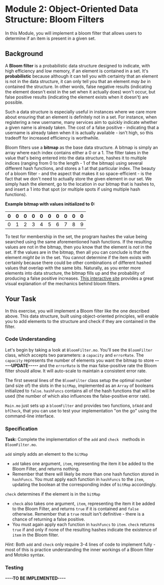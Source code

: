 # Module 2: Object-Oriented Data Structure: Bloom Filters

In this Module, you will implement a bloom filter that allows users to determine if an item is present in a given set.

## Background

A **Bloom filter** is a probabilistic data structure designed to indicate, with high efficiency and low memory, if an element is contained in a set. It's **probabilistic** because although it can tell you with certainty that an element is not in the data structure, it can only tell you that an element *may be* in contained the structure. In other words, false negative results (indicating the element doesn't exist in the set when it actually does) won't occur, but false positive results (indicating the element exists when it doesn't) are possible. 

Such a data structure is especially useful in instances where we care more about ensuring that an element is definitely not in a set. For instance, when registering a new username, many services aim to quickly indicate whether a given name is already taken.  The cost of a false positive - indicating that a username is already taken when it is actually available - isn't high, so this tradeoff for increased efficiency is worthwhile.

Bloom filters use a **bitmap** as the base data structure. A bitmap is simply an array where each index contains either a 0 or a 1. The filter takes in the value that's being entered into the data structure, hashes it to multiple indices (ranging from 0 to the length - 1 of the bitmap) using several different hash functions, and stores a 1 at that particular index. The beauty of a bloom filter - and the aspect that makes it so space-efficient - is the fact that we don't need to actually store the given element in our set. We simply hash the element, go to the location in our bitmap that is hashes to, and insert a 1 into that spot (or multiple spots if using multiple hash functions).

**Example bitmap with values initialized to 0:**

| 0    | 0    | 0    | 0    | 0    | 0    | 0    | 0    | 0    | 0    |
| ---- | ---- | ---- | ---- | ---- | ---- | ---- | ---- | ---- | ---- |
| 0    | 1    | 2    | 3    | 4    | 5    | 6    | 7    | 8    | 9    |

To test for membership in the set, the program hashes the value being searched using the same aforementioned hash functions. If the resulting values are not in the bitmap, then you know that the element is *not* in the set. If the values are in the bitmap, then all you can conclude is that the element *might be* in the set. You cannot determine if the item exists with certainly because there could be other combinations of different hashed values that overlap with the same bits. Naturally, as you enter more elements into data structure, the bitmap fills up and the probability of producing a false positive increases. [This interactive site](https://llimllib.github.io/bloomfilter-tutorial/) provides a great visual explanation of the mechanics behind bloom filters. 

## Your Task

In this exercise, you will implement a Bloom filter like the one described above. This data structure, built using object-oriented principles, will enable you to add elements to the structure and check if they are contained in the filter.

### Code Understanding

Let's begin by taking a look at `BloomFilter.mo`. You'll see the `BloomFilter` class, which accepts two parameters: a `capacity` and `errorRate`. The `capacity` represents the number of elements you want the bitmap to store **-----UPDATE-----** and the `errorRate` is the max false-positive rate the Bloom filter should allow. It will auto-scale to maintain a consistent error rate. 

The first several lines of the `BloomFilter` class setup the optimal number (and size of) the slots in the `bitMap`, implemented as an `Array` of booleans initialized to `false`. `hashFuncs` contains all of the hash functions that will be used (the number of which also influences the false-positive error rate).

`Main.mo` just sets up a `bloomFilter` and provides two functions, `bfAdd` and `bfCheck`, that you can use to test your implementation "on the go" using the command-line interface.

### Specification

**Task:** Complete the implementation of the `add` and `check ` methods in `BloomFilter.mo`.

`add` simply adds an element to the `bitMap`

* `add` takes one argument, `item`, representing the item it be added to the Bloom Filter, and returns nothing.
* Remember that there will likely be more than one hash function stored in `hashFuncs`. You must apply each function in `hashFuncs` to the `item`, updating the boolean at the corresponding index of `bitMap` accordingly.

`check` determines if the element is in the `bitMap`

* `check` also takes one argument, `item`, representing the item it be added to the Bloom Filter, and returns `true` if it is contained and `false` otherwise. Remember that a `true` result isn't definitive - there is a chance of returning a false positive.
* You must again apply each function in `hashFuncs` to `item`. `check` returns `true` if and only if none of the resulting hashes indicate the existence of `item` in the Bloom filter.

*Hint:* Both `add` and `check` only require 3-4 lines of code to implement fully - most of this is practice understanding the inner workings of a Bloom filter and Motoko syntax. 

### Testing

**----TO BE IMPLEMENTED----**